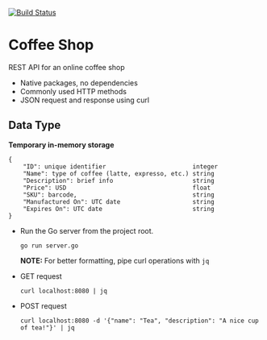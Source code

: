 [![Build Status](https://travis-ci.com/saurabmish/Coffee-Shop.svg?branch=master)](https://travis-ci.com/saurabmish/Coffee-Shop)

# Coffee Shop

REST API for an online coffee shop

+ Native packages, no dependencies
+ Commonly used HTTP methods
+ JSON request and response using curl

## Data Type

**Temporary in-memory storage**

```
{
    "ID": unique identifier                        integer
    "Name": type of coffee (latte, expresso, etc.) string
    "Description": brief info                      string
    "Price": USD                                   float
    "SKU": barcode,                                string
    "Manufactured On": UTC date                    string
    "Expires On": UTC date                         string
}
```


+ Run the Go server from the project root. 

  `go run server.go`

  **NOTE:** For better formatting, pipe curl operations with `jq`

+ GET request

  `curl localhost:8080 | jq`

+ POST request

  `curl localhost:8080 -d '{"name": "Tea", "description": "A nice cup of tea!"}' | jq`
